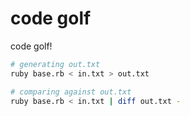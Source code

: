# code golf

code golf!

```sh
# generating out.txt
ruby base.rb < in.txt > out.txt

# comparing against out.txt
ruby base.rb < in.txt | diff out.txt -
```
